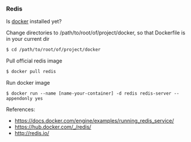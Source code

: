 ### Redis 

Is [docker](https://docs.docker.com/) installed yet?

Change directories to /path/to/root/of/project/docker, so that Dockerfile is in your current dir
```bash
$ cd /path/to/root/of/project/docker
```

Pull official redis image

```bash
$ docker pull redis
```

Run docker image
```
$ docker run --name [name-your-container] -d redis redis-server --appendonly yes
```

References:

 - https://docs.docker.com/engine/examples/running_redis_service/
 - https://hub.docker.com/_/redis/
 - http://redis.io/
